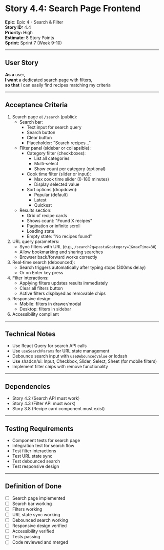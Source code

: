 # Story 4.4: Search Page Frontend

**Epic:** Epic 4 - Search & Filter  
**Story ID:** 4.4  
**Priority:** High  
**Estimate:** 8 Story Points  
**Sprint:** Sprint 7 (Week 9-10)

---

## User Story

**As a** user,  
**I want** a dedicated search page with filters,  
**so that** I can easily find recipes matching my criteria

---

## Acceptance Criteria

1. Search page at `/search` (public):
   - Search bar:
     - Text input for search query
     - Search button
     - Clear button
     - Placeholder: "Search recipes..."
   - Filter panel (sidebar or collapsible):
     - Category filter (checkboxes):
       - List all categories
       - Multi-select
       - Show count per category (optional)
     - Cook time filter (slider or input):
       - Max cook time slider (0-180 minutes)
       - Display selected value
     - Sort options (dropdown):
       - Popular (default)
       - Latest
       - Quickest
   - Results section:
     - Grid of recipe cards
     - Shows count: "Found X recipes"
     - Pagination or infinite scroll
     - Loading state
     - Empty state: "No recipes found"
2. URL query parameters:
   - Sync filters with URL (e.g., `/search?q=pasta&category=1&maxTime=30`)
   - Allow bookmarking and sharing searches
   - Browser back/forward works correctly
3. Real-time search (debounced):
   - Search triggers automatically after typing stops (300ms delay)
   - Or on Enter key press
4. Filter interactions:
   - Applying filters updates results immediately
   - Clear all filters button
   - Active filters displayed as removable chips
5. Responsive design:
   - Mobile: filters in drawer/modal
   - Desktop: filters in sidebar
6. Accessibility compliant

---

## Technical Notes

- Use React Query for search API calls
- Use `useSearchParams` for URL state management
- Debounce search input with `useDebouncedValue` or lodash
- Use shadcn/ui: Input, Checkbox, Slider, Select, Sheet (for mobile filters)
- Implement filter chips with remove functionality

---

## Dependencies

- Story 4.2 (Search API must work)
- Story 4.3 (Filter API must work)
- Story 3.8 (Recipe card component must exist)

---

## Testing Requirements

- Component tests for search page
- Integration test for search flow
- Test filter interactions
- Test URL state sync
- Test debounced search
- Test responsive design

---

## Definition of Done

- [ ] Search page implemented
- [ ] Search bar working
- [ ] Filters working
- [ ] URL state sync working
- [ ] Debounced search working
- [ ] Responsive design verified
- [ ] Accessibility verified
- [ ] Tests passing
- [ ] Code reviewed and merged
